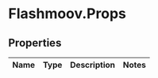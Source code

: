 # Flashmoov.Props

## Properties
Name | Type | Description | Notes
------------ | ------------- | ------------- | -------------


